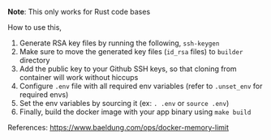 <strong>Note</strong>: This only works for Rust code bases

How to use this,
1. Generate RSA key files by running the following,
    `ssh-keygen`
2. Make sure to move the generated key files (`id_rsa` files) to `builder` directory
3. Add the public key to your Github SSH keys, so that cloning from container will work without hiccups
4. Configure `.env` file with all required env variables (refer to `.unset_env` for required envs)
5. Set the env variables by sourcing it (ex: `. .env` or `source .env`)
6. Finally, build the docker image with your app binary using `make build`

References:
https://www.baeldung.com/ops/docker-memory-limit
